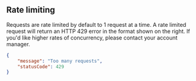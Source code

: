 ## Rate limiting

Requests are rate limited by default to 1 request at a time. A rate limited request will return an HTTP 429 error in the format shown on the right. If you'd like higher rates of concurrency, please contact your account manager.

```json
{
	"message": "Too many requests",
	"statusCode": 429
}
```
